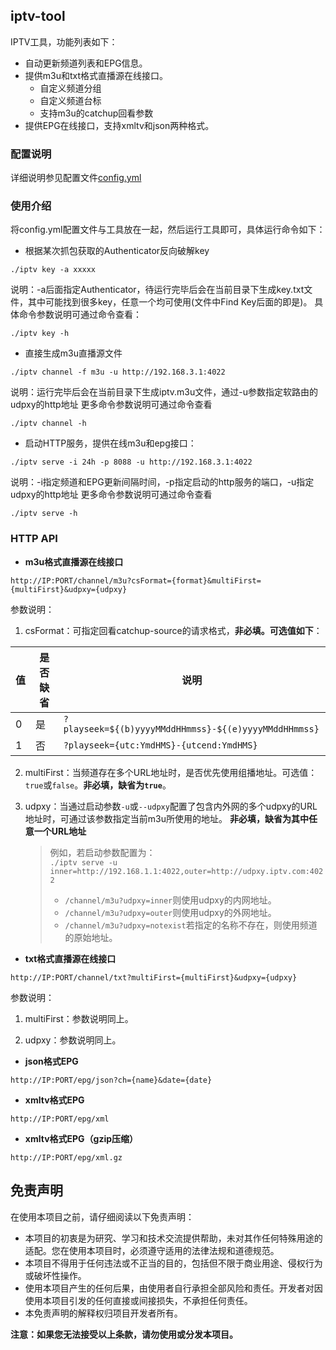 ## iptv-tool

IPTV工具，功能列表如下：

* 自动更新频道列表和EPG信息。
* 提供m3u和txt格式直播源在线接口。
    * 自定义频道分组
    * 自定义频道台标
    * 支持m3u的catchup回看参数
* 提供EPG在线接口，支持xmltv和json两种格式。

### 配置说明

详细说明参见配置文件[config.yml](config.yml)

### 使用介绍

将config.yml配置文件与工具放在一起，然后运行工具即可，具体运行命令如下：

* 根据某次抓包获取的Authenticator反向破解key

```
./iptv key -a xxxxx
```

说明：-a后面指定Authenticator，待运行完毕后会在当前目录下生成key.txt文件，其中可能找到很多key，任意一个均可使用(文件中Find
Key后面的即是)。
具体命令参数说明可通过命令查看：

```
./iptv key -h
```

* 直接生成m3u直播源文件

```
./iptv channel -f m3u -u http://192.168.3.1:4022
```

说明：运行完毕后会在当前目录下生成iptv.m3u文件，通过-u参数指定软路由的udpxy的http地址
更多命令参数说明可通过命令查看

```
./iptv channel -h
```

* 启动HTTP服务，提供在线m3u和epg接口：

```
./iptv serve -i 24h -p 8088 -u http://192.168.3.1:4022
```

说明：-i指定频道和EPG更新间隔时间，-p指定启动的http服务的端口，-u指定udpxy的http地址
更多命令参数说明可通过命令查看

```
./iptv serve -h
```

### HTTP API

* **m3u格式直播源在线接口**

```
http://IP:PORT/channel/m3u?csFormat={format}&multiFirst={multiFirst}&udpxy={udpxy}
```

参数说明：

1. csFormat：可指定回看catchup-source的请求格式，**非必填。可选值如下**：

| 值 | 是否缺省 | 说明                                                    |
|---|------|-------------------------------------------------------|
| 0 | 是    | `?playseek=${(b)yyyyMMddHHmmss}-${(e)yyyyMMddHHmmss}` |
| 1 | 否    | `?playseek={utc:YmdHMS}-{utcend:YmdHMS}`              |

2. multiFirst：当频道存在多个URL地址时，是否优先使用组播地址。可选值：`true`或`false`。**非必填，缺省为`true`**。

3. udpxy：当通过启动参数`-u`或`--udpxy`配置了包含内外网的多个udpxy的URL地址时，可通过该参数指定当前m3u所使用的地址。
   **非必填，缺省为其中任意一个URL地址**<br/>

   > 例如，若启动参数配置为：<br/>
   > `./iptv serve -u inner=http://192.168.1.1:4022,outer=http://udpxy.iptv.com:4022`
   > * `/channel/m3u?udpxy=inner`则使用udpxy的内网地址。
   > * `/channel/m3u?udpxy=outer`则使用udpxy的外网地址。
   > * `/channel/m3u?udpxy=notexist`若指定的名称不存在，则使用频道的原始地址。

* **txt格式直播源在线接口**

```
http://IP:PORT/channel/txt?multiFirst={multiFirst}&udpxy={udpxy}
```

参数说明：

1. multiFirst：参数说明同上。

2. udpxy：参数说明同上。

* **json格式EPG**

```
http://IP:PORT/epg/json?ch={name}&date={date}
```  

* **xmltv格式EPG**

```
http://IP:PORT/epg/xml
```  

* **xmltv格式EPG（gzip压缩）**

```
http://IP:PORT/epg/xml.gz
```  

## 免责声明

在使用本项目之前，请仔细阅读以下免责声明：

* 本项目的初衷是为研究、学习和技术交流提供帮助，未对其作任何特殊用途的适配。您在使用本项目时，必须遵守适用的法律法规和道德规范。
* 本项目不得用于任何违法或不正当的目的，包括但不限于商业用途、侵权行为或破坏性操作。
* 使用本项目产生的任何后果，由使用者自行承担全部风险和责任。开发者对因使用本项目引发的任何直接或间接损失，不承担任何责任。
* 本免责声明的解释权归项目开发者所有。

**注意：如果您无法接受以上条款，请勿使用或分发本项目。**